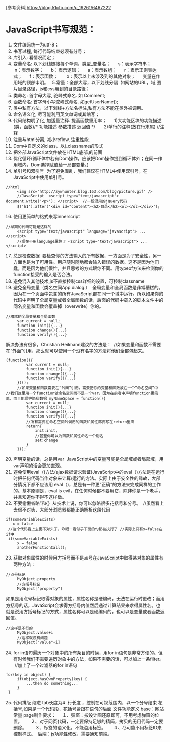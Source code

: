 [参考资料]<https://blog.51cto.com/u_19261/6467222>
# JavaScript书写规范： 
1. 文件编码统一为utf-8；  
2. 书写过程, 每行代码结束必须有分号； 
3. 库引入: 看情况而定；  
4. 变量命名: 以下划线链接每个单词，类型_变量名； 
    s：表示字符串； 
    n：表示数字； 
    b：表示逻辑； 
    a：表示数组； 
    r：表示正则表达式； 
    f：表示函数；  
    o：表示以上未涉及到的其他对象； 
    变量在作用域的顶部申明。  
5.常量：全部大写，以下划线分隔  如网站的URL，域,图片目录路径，js和css用到的目录路径；  
6. 类命名: 首字母大写, 驼峰式命名. 如 Comment; 
7. 函数命名: 首字母小写驼峰式命名. 如getUserName(); 
8. 类中私有方法，以下划线+方法名标注,私有方法不能在类外被调用。  
9. 命名语义化, 尽可能利用英文单词或其缩写； 
10. 代码结构明了化, 加适量注释. 提高函数重用率； 
    1)大功能区块的功能描述(类，函数)/* 功能描述 参数描述 返回值 */  
    2)单行的注释(放在行末尾) //注释  
11. 注重与html分离, 减小reflow, 注重性能. 
12. Dom中自定义的class，以j_classname的形式 
13. 把外部JavaScript文件放在HTML底部,</body>的前面 
14. 优化循环(循环体中若有Dom操作，应该把Dom操作提到循环体外；在同一作用域内，Dom选择赋值给一局部变量。) 
15. 单引号和双引号  为了避免混乱，我们建议在HTML中使用双引号，在JavaScript中使用单引号。 
```
//html  
     <img src="http://zywhunter.blog.163.com/blog/picture.gif" /> 
     //JavaScript  <script type="text/javascript"> document.write('<p>'); </script>  //一段混用的jQuery代码 
     $('h1').after('<div id="content"><h2>目录</h2><ol></ol></div>');
```
16. 使用更简单的格式来写innerscript
```
//早期的代码可能是这样的  
     <script type="text/javascript" language="javascript"> ... </script>  
     //现在不用language属性了 <script type="text/javascript"> ... </script>
```
17. 总是检查数据  要检查你的方法输入的所有数据，一方面是为了安全性，另一方面也是为了可用性。用户随时随地都会输入错误的数据。这不是因为他们蠢，而是因为他们很忙，并且思考的方式跟你不同。用typeof方法来检测你的function接受的输入是否合法。  
18. 避免混入其他技术,js不直接控制css详细的设置，可控制classname  
19. 避免全局变量（类名空间App.dialog.）  全局变量和全局函数是非常糟糕的。因为在一个页面中包含的所有JavaScript都在同一个域中运行。所以如果你的代码中声明了全局变量或者全局函数的话，后面的代码中载入的脚本文件中的同名变量和函数会覆盖掉（overwrite）你的。
```
//糟糕的全局变量和全局函数 
     var current = null; 
     function init(){...} 
     function change(){...} 
     function verify(){...}
```
解决办法有很多，Christian Heilmann建议的方法是：  //如果变量和函数不需要在“外面”引用，那么就可以使用一个没有名字的方法将他们全都包起来。
```
(function(){   
         var current = null;   
         function init(){...}   
         function change(){...}   
         function verify(){...} 
     })();  
     //如果变量和函数需要在“外面”引用，需要把你的变量和函数放在一个“命名空间”中  //我们这里用一个function做命名空间而不是一个var，因为在前者中声明function更简单，而且能保护隐私数据 myNameSpace = function(){   
         var current = null;   
         function init(){...} 
         function change(){...}   
         function verify(){...}    
         //所有需要在命名空间外调用的函数和属性都要写在return里面   
         return{     
             init:init,      
             //甚至你可以为函数和属性命名一个别名     
             set:change   
         } 
     }();
```
20. 声明变量的话，总是用var  JavaScript中的变量可能是全局域或者局部域，用var声明的话会更加直观。  
21. 避免使用eval（)方法(ajax数据请求验证)JavaScript中的eval（)方法是在运行时把任何代码当作对象来计算/运行的方法。实际上由于安全性的缘故，大部分情况下都不应该用 eval（)，总是有一种更“正确”的方法来完成同样的工作的。基本原则是，eval is evil，在任何时候都不要用它，除非你是一个老手，并且知道你不得不这样做。 
22. 不要偷懒省略”和{}  从技术上说，你可以忽略很多花括号和分号。  //虽然看上去很不对头，大部分浏览器都能正确解析这段代码
```
if(someVariableExists)
   x = false  
 //这个代码看上去更不对头了，咋眼一看似乎下面的句都被执行了 //实际上只有x=false在if中 
 if(someVariableExists)    
     x = false     
     anotherFunctionCall();
```
23. 获取对象属性的时候用方括号而不是点号在JavaScript中取得某对象的属性有两种方法：
```
//点号标记 
     MyObject.property   
     //方括号标记 
     MyObject["property"]
```
如果是用点号标记取得对象的属性，属性名称是硬编码，无法在运行时更改；而用方括号的话，JavaScript会求得方括号内值然后通过计算结果来求得属性名。也就是说用方括号标记的方式，属性名称可以是硬编码的，也可以是变量或者函数返回值。 
```
//这样是不行的 
     MyObject.value+i 
     //这样就没有问题 
     MyObject["value"+i]
```
24. for in语句遍历一个对象中的所有条目的时候，用for in语句是非常方便的。但有时候我们不需要遍历对象中的方法，如果不需要的话，可以加上一条filter。  //加上了一个过滤器的for in语句
```
for(key in object) {     
     if(object.hasOwnProperty(key) {       
         ...then do something...    
     } 
 }
```
25. 代码排版 缩进 tab长度为4  行长度 ，控制在可视范围内，以一个分号结束 花括号,如果是一个代码段，花括号紧跟在语句的后面 文件功能定义 base：网站常量
page制作要求：
    １、弹窗：按设计图还原即可，不用考虑弹窗的位置。  
    ２、对于网页代码，一定要保持足够的精简，拷贝的无用代码一定要删除。  
    ３、标签的语义化，不能滥用标签。 
    ４、尽可能不用标签ID来控制样式。 
后端：js功能性修改，需要通知前端。


